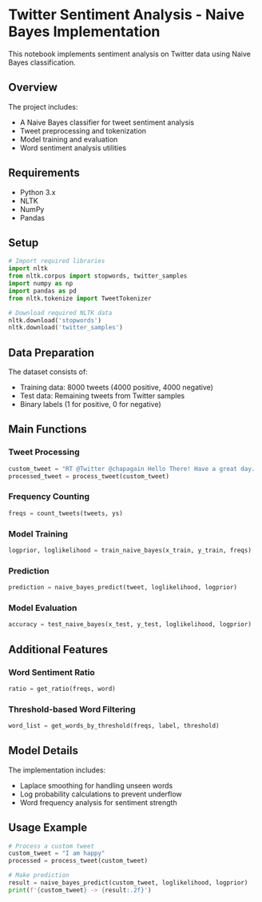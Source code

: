 # Twitter Sentiment Analysis - Naive Bayes Implementation

This notebook implements sentiment analysis on Twitter data using Naive Bayes classification.

## Overview

The project includes:
- A Naive Bayes classifier for tweet sentiment analysis
- Tweet preprocessing and tokenization
- Model training and evaluation
- Word sentiment analysis utilities

## Requirements

- Python 3.x
- NLTK
- NumPy
- Pandas

## Setup

```python
# Import required libraries
import nltk
from nltk.corpus import stopwords, twitter_samples
import numpy as np
import pandas as pd
from nltk.tokenize import TweetTokenizer

# Download required NLTK data
nltk.download('stopwords')
nltk.download('twitter_samples')
```

## Data Preparation

The dataset consists of:
- Training data: 8000 tweets (4000 positive, 4000 negative)
- Test data: Remaining tweets from Twitter samples
- Binary labels (1 for positive, 0 for negative)

## Main Functions

### Tweet Processing
```python
custom_tweet = "RT @Twitter @chapagain Hello There! Have a great day. :) #good #morning http://chapagain.com.np"
processed_tweet = process_tweet(custom_tweet)
```

### Frequency Counting
```python
freqs = count_tweets(tweets, ys)
```

### Model Training
```python
logprior, loglikelihood = train_naive_bayes(x_train, y_train, freqs)
```

### Prediction
```python
prediction = naive_bayes_predict(tweet, loglikelihood, logprior)
```

### Model Evaluation
```python
accuracy = test_naive_bayes(x_test, y_test, loglikelihood, logprior)
```

## Additional Features

### Word Sentiment Ratio
```python
ratio = get_ratio(freqs, word)
```

### Threshold-based Word Filtering
```python
word_list = get_words_by_threshold(freqs, label, threshold)
```

## Model Details

The implementation includes:
- Laplace smoothing for handling unseen words
- Log probability calculations to prevent underflow
- Word frequency analysis for sentiment strength

## Usage Example

```python
# Process a custom tweet
custom_tweet = "I am happy"
processed = process_tweet(custom_tweet)

# Make prediction
result = naive_bayes_predict(custom_tweet, loglikelihood, logprior)
print(f'{custom_tweet} -> {result:.2f}')
```
